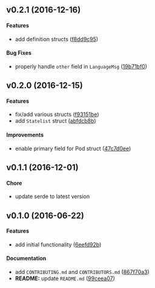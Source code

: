 <a name="v0.2.1"></a>
## v0.2.1 (2016-12-16)


#### Features

*   add definition structs ([f8dd9c95](https://github.com/indiv0/wolfram-alpha-rs/commit/f8dd9c95c7249067f5c3af8bc098a35adac204e6))

#### Bug Fixes

*   properly handle `other` field in `LanguageMsg` ([19b71bf0](https://github.com/indiv0/wolfram-alpha-rs/commit/19b71bf086bce879b3151bbbc425921072b37950))



<a name="v0.2.0"></a>
## v0.2.0 (2016-12-15)


#### Features

*   fix/add various structs ([f93151be](https://github.com/indiv0/wolfram-alpha-rs/commit/f93151bebf62d716436cddb5e0ae3c32c8099288))
*   add `Statelist` struct ([abfdcb8b](https://github.com/indiv0/wolfram-alpha-rs/commit/abfdcb8b9bf1713295f4fcdde5eddf3ad5eeff36))

#### Improvements

*   enable primary field for Pod struct ([47c7d0ee](https://github.com/indiv0/wolfram-alpha-rs/commit/47c7d0ee08c4f90b0f5f9e20b8bbb97552db7855))



<a name="v0.1.1"></a>
## v0.1.1 (2016-12-01)

#### Chore

*   update serde to latest version



<a name="v0.1.0"></a>
## v0.1.0 (2016-06-22)


#### Features

*   add initial functionality ([6eefd92b](https://github.com/indiv0/wolfram-alpha-rs/commit/6eefd92b365c9196a93fc87c67fda4f1be8a5085))

#### Documentation

*   add `CONTRIBUTING.md` and `CONTRIBUTORS.md` ([867f70a3](https://github.com/indiv0/wolfram-alpha-rs/commit/867f70a3891cdf5c410a794afef912ff853fd861))
* **README:**  update `README.md` ([99ceea07](https://github.com/indiv0/wolfram-alpha-rs/commit/99ceea07beb3d8718ff62fdf45fb704e1988ac58))
